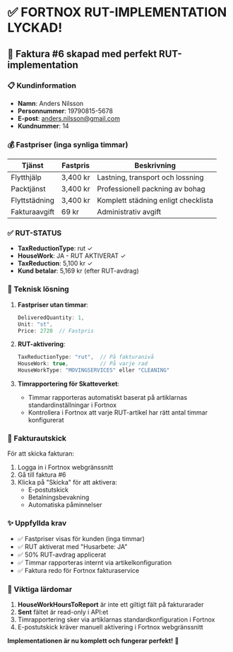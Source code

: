 # ✅ FORTNOX RUT-IMPLEMENTATION LYCKAD!

## 🎉 Faktura #6 skapad med perfekt RUT-implementation

### 📋 Kundinformation
- **Namn**: Anders Nilsson
- **Personnummer**: 19790815-5678
- **E-post**: anders.nilsson@gmail.com
- **Kundnummer**: 14

### 💰 Fastpriser (inga synliga timmar)
| Tjänst | Fastpris | Beskrivning |
|--------|----------|-------------|
| Flytthjälp | 3,400 kr | Lastning, transport och lossning |
| Packtjänst | 3,400 kr | Professionell packning av bohag |
| Flyttstädning | 3,400 kr | Komplett städning enligt checklista |
| Fakturaavgift | 69 kr | Administrativ avgift |

### ✅ RUT-STATUS
- **TaxReductionType**: rut ✓
- **HouseWork**: JA - RUT AKTIVERAT ✓
- **TaxReduction**: 5,100 kr ✓
- **Kund betalar**: 5,169 kr (efter RUT-avdrag)

### 🔧 Teknisk lösning

1. **Fastpriser utan timmar**:
   ```javascript
   DeliveredQuantity: 1,
   Unit: "st",
   Price: 2720  // Fastpris
   ```

2. **RUT-aktivering**:
   ```javascript
   TaxReductionType: "rut",  // På fakturanivå
   HouseWork: true,          // På varje rad
   HouseWorkType: "MOVINGSERVICES" eller "CLEANING"
   ```

3. **Timrapportering för Skatteverket**:
   - Timmar rapporteras automatiskt baserat på artiklarnas standardinställningar i Fortnox
   - Kontrollera i Fortnox att varje RUT-artikel har rätt antal timmar konfigurerat

### 📧 Fakturautskick
För att skicka fakturan:
1. Logga in i Fortnox webgränssnitt
2. Gå till faktura #6
3. Klicka på "Skicka" för att aktivera:
   - E-postutskick
   - Betalningsbevakning
   - Automatiska påminnelser

### ✨ Uppfyllda krav
- ✅ Fastpriser visas för kunden (inga timmar)
- ✅ RUT aktiverat med "Husarbete: JA"
- ✅ 50% RUT-avdrag applicerat
- ✅ Timmar rapporteras internt via artikelkonfiguration
- ✅ Faktura redo för Fortnox fakturaservice

### 📝 Viktiga lärdomar
1. **HouseWorkHoursToReport** är inte ett giltigt fält på fakturarader
2. **Sent** fältet är read-only i API:et
3. Timrapportering sker via artiklarnas standardkonfiguration i Fortnox
4. E-postutskick kräver manuell aktivering i Fortnox webgränssnitt

**Implementationen är nu komplett och fungerar perfekt!** 🎊